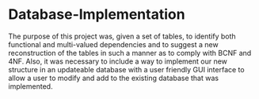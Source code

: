# Database-Implementation

The purpose of this project was, given a set of tables, to identify both functional and multi-valued dependencies and to suggest a new reconstruction of the tables in such a manner as to comply with BCNF and 4NF.  Also, it was necessary to include a way to implement our new structure in an updateable database with a user friendly GUI interface to allow a user to modify and add to the existing database that was implemented.
